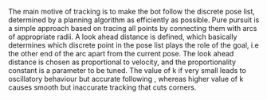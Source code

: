 The main motive of tracking is to make the bot follow the discrete pose list, determined by 
a planning algorithm as efficiently as possible. Pure pursuit is a simple approach based on tracing 
all points by connecting them with arcs of appropriate radii. A look ahead distance is defined, which 
basically determines which discrete point in the pose list plays the role of the goal, i.e the other 
end of the arc apart from the current pose. The look ahead distance is chosen as proportional to 
velocity, and the proportionality constant is a parameter to be tuned. The value of k if very small 
leads to oscillatory behaviour but accurate following , whereas higher value of k causes smooth 
but inaccurate tracking that cuts corners. 
